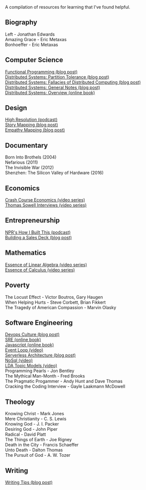 A compilation of resources for learning that I've found helpful. <br>

## Biography
Left - Jonathan Edwards <br>
Amazing Grace - Eric Metaxas <br>
Bonhoeffer - Eric Metaxas <br>

## Computer Science
[Functional Programming (blog post)](https://maryrosecook.com/blog/post/a-practical-introduction-to-functional-programming) <br>
[Distributed Systems: Partition Tolerance (blog post)](https://codahale.com/you-cant-sacrifice-partition-tolerance/) <br>
[Distributed Systems: Fallacies of Distributed Computing (blog post)](https://en.wikipedia.org/wiki/Fallacies_of_distributed_computing) <br>
[Distributed Systems: General Notes (blog post)](https://www.somethingsimilar.com/2013/01/14/notes-on-distributed-systems-for-young-bloods/) <br>
[Distributed Systems: Overview (online book)](http://book.mixu.net/distsys/ebook.html)

## Design
[High Resolution (podcast)](https://www.highresolution.design/) <br>
[Story Mapping (blog post)](https://medium.com/design-story/story-map-3cc64033128e#.hxja25kez) <br>
[Empathy Mapping (blog post)](https://medium.com/@boagworld/adapting-empathy-maps-for-ux-design-23893916dc3e#.6nborpf59)

## Documentary
Born Into Brothels (2004) <br>
Nefarious (2011) <br>
The Invisible War (2012) <br>
Shenzhen: The Silicon Valley of Hardware (2016) <br>

## Economics
[Crash Course Economics (video series)](https://www.youtube.com/playlist?list=PL8dPuuaLjXtPNZwz5_o_5uirJ8gQXnhEO) <br>
[Thomas Sowell Interviews (video series)](https://www.youtube.com/playlist?list=PLKruweaZqDNcTAPb0nBqGx-Ekl9k9ns-V)

## Entrepreneurship
[NPR's How I Built This (podcast)](http://www.npr.org/podcasts/510313/how-i-built-this) <br>
[Building a Sales Deck (blog post)](https://themission.co/the-greatest-sales-deck-ive-ever-seen-4f4ef3391ba0)

## Mathematics
[Essence of Linear Algebra (video series)](https://www.youtube.com/playlist?list=PLZHQObOWTQDPD3MizzM2xVFitgF8hE_ab) <br>
[Essence of Calculus (video series)](https://www.youtube.com/playlist?list=PLZHQObOWTQDMsr9K-rj53DwVRMYO3t5Yr)

## Poverty
The Locust Effect - Victor Boutros, Gary Haugen <br>
When Helping Hurts - Steve Corbett, Brian Fikkert <br>
The Tragedy of American Compassion - Marvin Olasky <br>

## Software Engineering
[Devops Culture (blog post)](https://martinfowler.com/bliki/DevOpsCulture.html) <br>
[SRE (online book)](https://landing.google.com/sre/book/index.html) <br>
[Javascript (online book)](https://github.com/getify/You-Dont-Know-JS) <br>
[Event Loop (video)](https://www.youtube.com/watch?v=8aGhZQkoFbQ) <br>
[Serverless Architecture (blog post)](https://martinfowler.com/articles/serverless.html) <br>
[NoSql (video)](https://www.youtube.com/watch?v=qI_g07C_Q5I) <br>
[LDA Topic Models (video)](https://www.youtube.com/watch?v=3mHy4OSyRf0) <br>
Programming Pearls - Jon Bentley <br>
The Mythical Man-Month - Fred Brooks <br>
The Pragmatic Progammer - Andy Hunt and Dave Thomas <br>
Cracking the Coding Interview - Gayle Laakmann McDowell

## Theology
Knowing Christ - Mark Jones <br>
Mere Christianity - C. S. Lewis <br>
Knowing God - J. I. Packer <br>
Desiring God - John Piper <br>
Radical - David Platt <br>
The Things of Earth - Joe Rigney <br>
Death in the City - Francis Schaeffer <br>
Unto Death - Dalton Thomas <br>
The Pursuit of God - A. W. Tozer

## Writing
[Writing Tips (blog post)](https://medium.com/an-idea-for-you/the-two-minutes-it-takes-to-read-this-will-improve-your-writing-forever-82a7d01441d1#.u3u4bxr89)
